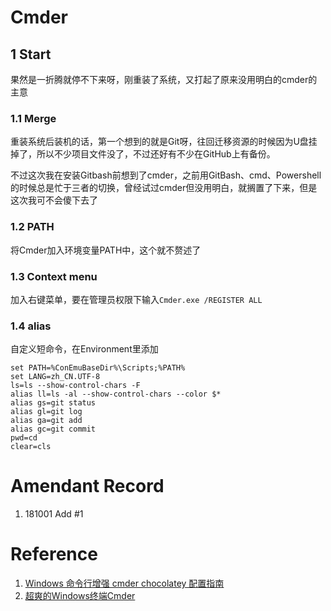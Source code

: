 # Cmder
## 1 Start
果然是一折腾就停不下来呀，刚重装了系统，又打起了原来没用明白的cmder的主意
### 1.1 Merge
重装系统后装机的话，第一个想到的就是Git呀，往回迁移资源的时候因为U盘挂掉了，所以不少项目文件没了，不过还好有不少在GitHub上有备份。

不过这次我在安装Gitbash前想到了cmder，之前用GitBash、cmd、Powershell的时候总是忙于三者的切换，曾经试过cmder但没用明白，就搁置了下来，但是这次我可不会傻下去了

### 1.2 PATH
将Cmder加入环境变量PATH中，这个就不赘述了

### 1.3 Context menu
加入右键菜单，要在管理员权限下输入`Cmder.exe /REGISTER ALL`

### 1.4 alias
自定义短命令，在Environment里添加
```
set PATH=%ConEmuBaseDir%\Scripts;%PATH%
set LANG=zh_CN.UTF-8
ls=ls --show-control-chars -F
alias ll=ls -al --show-control-chars --color $*
alias gs=git status
alias gl=git log
alias ga=git add
alias gc=git commit
pwd=cd
clear=cls
```

# Amendant Record
1. 181001 Add #1

# Reference
1. [Windows 命令行增强 cmder chocolatey 配置指南](https://www.jianshu.com/p/479d974078a7)
2. [超爽的Windows终端Cmder](http://www.360doc.com/content/17/1122/07/1353678_706036759.shtml)